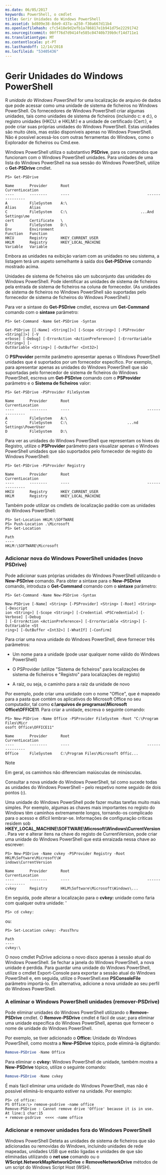 ```yaml
---
ms.date: 06/05/2017
keywords: PowerShell, o cmdlet
title: Gerir Unidades do Windows PowerShell
ms.assetid: bd809e38-8de9-437a-a250-f30a667d11b4
ms.openlocfilehash: cfc5418e9d2efb1a786817e1b941d75e22291742
ms.sourcegitcommit: 00ff76d7d9414fe585c04740b739b9cf14d711e1
ms.translationtype: MT
ms.contentlocale: pt-PT
ms.lasthandoff: 12/14/2018
ms.locfileid: "53405436"
---
```

# <a name="managing-windows-powershell-drives"></a>Gerir Unidades do Windows PowerShell

R *unidade do Windows PowerShell* for uma localização de arquivo de dados que pode acessar como uma unidade de sistema de ficheiros no Windows PowerShell. Os fornecedores de Windows PowerShell criar algumas unidades, tais como unidades de sistema de ficheiros (incluindo c: e d:), o registro unidades (HKCU: e HKLM:) e a unidade de certificado (Cert:), e pode criar suas próprias unidades do Windows PowerShell. Estas unidades são muito úteis, mas estão disponíveis apenas no Windows PowerShell. Não é possível acessá-los com outras ferramentas do Windows, como o Explorador de ficheiros ou Cmd.exe.

Windows PowerShell utiliza o substantivo **PSDrive**, para os comandos que funcionam com o Windows PowerShell unidades. Para unidades de uma lista do Windows PowerShell na sua sessão do Windows PowerShell, utilize o **Get-PSDrive** cmdlet.

```
PS> Get-PSDrive

Name       Provider      Root                                   CurrentLocation
----       --------      ----                                   ---------------
A          FileSystem    A:\
Alias      Alias
C          FileSystem    C:\                                 ...And Settings\me
cert       Certificate   \
D          FileSystem    D:\
Env        Environment
Function   Function
HKCU       Registry      HKEY_CURRENT_USER
HKLM       Registry      HKEY_LOCAL_MACHINE
Variable   Variable
```

Embora as unidades na exibição variam com as unidades no seu sistema, a listagem terá um aspeto semelhante à saída dos **Get-PSDrive** comando mostrado acima.

Unidades de sistema de ficheiros são um subconjunto das unidades do Windows PowerShell. Pode identificar as unidades de sistema de ficheiros pela entrada de sistema de ficheiros na coluna de fornecedor. (As unidades de sistema de ficheiros no Windows PowerShell são suportadas pelo fornecedor de sistema de ficheiros do Windows PowerShell.)

Para ver a sintaxe do **Get-PSDrive** cmdlet, escreva um **Get-Command** comando com o **sintaxe** parâmetro:

```
PS> Get-Command -Name Get-PSDrive -Syntax

Get-PSDrive [[-Name] <String[]>] [-Scope <String>] [-PSProvider <String[]>] [-V
erbose] [-Debug] [-ErrorAction <ActionPreference>] [-ErrorVariable <String>] [-
OutVariable <String>] [-OutBuffer <Int32>]
```

O **PSProvider** permite parâmetro apresentar apenas o Windows PowerShell unidades que é suportados por um fornecedor específico. Por exemplo, para apresentar apenas as unidades do Windows PowerShell que são suportadas pelo fornecedor de sistema de ficheiros do Windows PowerShell, escreva um **Get-PSDrive** comando com o **PSProvider** parâmetro e o  **Sistema de ficheiros** valor:

```
PS> Get-PSDrive -PSProvider FileSystem

Name       Provider      Root                                   CurrentLocation
----       --------      ----                                   ---------------
A          FileSystem    A:\
C          FileSystem    C:\                           ...nd Settings\PowerUser
D          FileSystem    D:\
```

Para ver as unidades do Windows PowerShell que representam os hives do Registro, utilize o **PSProvider** parâmetro para visualizar apenas o Windows PowerShell unidades que são suportados pelo fornecedor de registo do Windows PowerShell:

```
PS> Get-PSDrive -PSProvider Registry

Name       Provider      Root                                   CurrentLocation
----       --------      ----                                   ---------------
HKCU       Registry      HKEY_CURRENT_USER
HKLM       Registry      HKEY_LOCAL_MACHINE
```

Também pode utilizar os cmdlets de localização padrão com as unidades do Windows PowerShell:

```
PS> Set-Location HKLM:\SOFTWARE
PS> Push-Location .\Microsoft
PS> Get-Location

Path
----
HKLM:\SOFTWARE\Microsoft
```

### <a name="adding-new-windows-powershell-drives-new-psdrive"></a>Adicionar nova do Windows PowerShell unidades (novo PSDrive)

Pode adicionar suas próprias unidades do Windows PowerShell utilizando o **New-PSDrive** comando. Para obter a sintaxe para o **New-PSDrive** comando, introduza o **Get-Command** comando com o **sintaxe** parâmetro:

```
PS> Get-Command -Name New-PSDrive -Syntax

New-PSDrive [-Name] <String> [-PSProvider] <String> [-Root] <String> [-Descript
ion <String>] [-Scope <String>] [-Credential <PSCredential>] [-Verbose] [-Debug
] [-ErrorAction <ActionPreference>] [-ErrorVariable <String>] [-OutVariable <St
ring>] [-OutBuffer <Int32>] [-WhatIf] [-Confirm]
```

Para criar uma nova unidade do Windows PowerShell, deve fornecer três parâmetros:

- Um nome para a unidade (pode usar qualquer nome válido do Windows PowerShell)

- O PSProvider (utilize "Sistema de ficheiros" para localizações de sistema de ficheiros e "Registro" para localizações de registo)

- A raiz, ou seja, o caminho para a raiz da unidade de novo

Por exemplo, pode criar uma unidade com o nome "Office", que é mapeado para a pasta que contém os aplicativos do Microsoft Office no seu computador, tal como **c:\\arquivos de programas\\Microsoft Office\\OFFICE11**. Para criar a unidade, escreva o seguinte comando:

```
PS> New-PSDrive -Name Office -PSProvider FileSystem -Root "C:\Program Files\Micr
osoft Office\OFFICE11"

Name       Provider      Root                                   CurrentLocation
----       --------      ----                                   ---------------
Office     FileSystem    C:\Program Files\Microsoft Offic...
```

> [!NOTE]
> Em geral, os caminhos não diferenciam maiúsculas de minúsculas.

Consultar a nova unidade do Windows PowerShell, tal como sucede todas as unidades do Windows PowerShell – pelo respetivo nome seguido de dois pontos (**:**).

Uma unidade do Windows PowerShell pode fazer muitas tarefas muito mais simples. Por exemplo, algumas as chaves mais importantes no registo do Windows têm caminhos extremamente longos, tornando-os complicado para o acesso e difícil lembrar-se. Informações de configuração críticas residem sob **HKEY_LOCAL_MACHINE\\SOFTWARE\\Microsoft\\Windows\\CurrentVersion**. Para ver e alterar itens na chave do registo de CurrentVersion, pode criar uma unidade do Windows PowerShell que está enraizada nessa chave ao escrever:

```
PS> New-PSDrive -Name cvkey -PSProvider Registry -Root HKLM\Software\Microsoft\W
indows\CurrentVersion

Name       Provider      Root                                   CurrentLocation
----       --------      ----                                   ---------------
cvkey      Registry      HKLM\Software\Microsoft\Windows\...
```

Em seguida, pode alterar a localização para o **cvkey:** unidade como faria com qualquer outra unidade: '

`PS> cd cvkey:`

ou:

```
PS> Set-Location cvkey: -PassThru

Path
----
cvkey:\
```

O novo cmdlet PsDrive adiciona o novo disco apenas à sessão atual do Windows PowerShell. Se fechar a janela do Windows PowerShell, a nova unidade é perdida. Para guardar uma unidade do Windows PowerShell, utilize o cmdlet Export-Console para exportar a sessão atual do Windows PowerShell e, em seguida, utilize o PowerShell.exe **PSConsoleFile** parâmetro importá-lo. Em alternativa, adicione a nova unidade ao seu perfil do Windows PowerShell.

### <a name="deleting-windows-powershell-drives-remove-psdrive"></a>A eliminar o Windows PowerShell unidades (remover-PSDrive)

Pode eliminar unidades do Windows PowerShell utilizando o **Remove-PSDrive** cmdlet. O **Remove-PSDrive** cmdlet é fácil de usar; para eliminar uma unidade específica do Windows PowerShell, apenas que fornecer o nome de unidade do Windows PowerShell.

Por exemplo, se tiver adicionado o **Office:** Unidade do Windows PowerShell, como mostra a **New-PSDrive** tópico, pode eliminá-la digitando:

```powershell
Remove-PSDrive -Name Office
```

Para eliminar o **cvkey:** Windows PowerShell de unidade, também mostra a **New-PSDrive** tópico, utilize o seguinte comando:

```powershell
Remove-PSDrive -Name cvkey
```

É mais fácil eliminar uma unidade do Windows PowerShell, mas não é possível eliminá-lo enquanto estiver na unidade. Por exemplo:

```
PS> cd office:
PS Office:\> remove-psdrive -name office
Remove-PSDrive : Cannot remove drive 'Office' because it is in use.
At line:1 char:15
+ remove-psdrive  <<<< -name office
```

### <a name="adding-and-removing-drives-outside-windows-powershell"></a>Adicionar e remover unidades fora do Windows PowerShell

Windows PowerShell Deteta as unidades de sistema de ficheiros que são adicionadas ou removidas do Windows, incluindo unidades de rede mapeadas, unidades USB que estão ligadas e unidades de que são eliminadas utilizando o **net use** comando ou o  **WScript.NetworkMapNetworkDrive** e **RemoveNetworkDrive** métodos de um script do Windows Script Host (WSH).